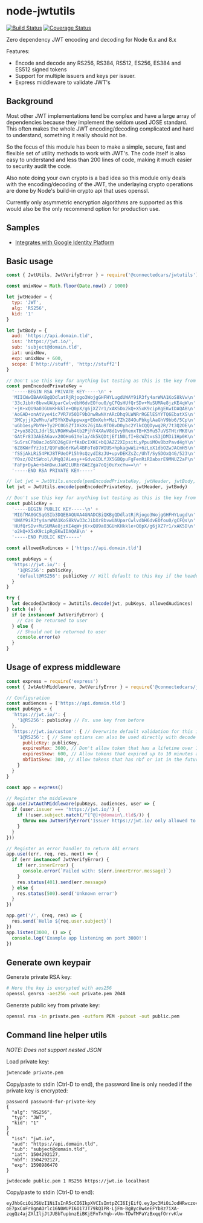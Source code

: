 # node-jwtutils

[![Build Status](https://travis-ci.org/connectedcars/node-jwtutils.svg?branch=master)](https://travis-ci.org/connectedcars/node-jwtutils)
[![Coverage Status](https://coveralls.io/repos/github/connectedcars/node-jwtutils/badge.svg?branch=master)](https://coveralls.io/github/connectedcars/node-jwtutils?branch=master)

Zero dependency JWT encoding and decoding for Node 6.x and 8.x

Features:

* Encode and decode any RS256, RS384, RS512, ES256, ES384 and ES512 signed tokens
* Support for multiple issuers and keys per issuer.
* Express middleware to validate JWT's

## Background

Most other JWT implementations tend be complex and have a large array of
dependencies because they implement the seldom used JOSE standard.
This often makes the whole JWT encoding/decoding complicated and hard to
understand, something it really should not be.

So the focus of this module has been to make a simple, secure, fast and
flexible set of utility methods to work with JWT's. The code itself is also
easy to understand and less than 200 lines of code, making it much easier to
security audit the code.

Also note doing your own crypto is a bad idea so this module only deals with
the encoding/decoding of the JWT, the underlaying crypto operations are done
by Node's build-in crypto api that uses openssl.

Currently only asymmetric encryption algorithms are supported as this would
also be the only recommend option for production use.

## Samples

* [Integrates with Google Identity Platform](sample/googleoauth2v2/README.md)

## Basic usage

``` javascript
const { JwtUtils, JwtVerifyError } = require('@connectedcars/jwtutils')

const unixNow = Math.floor(Date.now() / 1000)

let jwtHeader = {
  typ: 'JWT',
  alg: 'RS256',
  kid: '1'
}

let jwtBody = {
  aud: 'https://api.domain.tld',
  iss: 'https://jwt.io/',
  sub: 'subject@domain.tld',
  iat: unixNow,
  exp: unixNow + 600,
  scope: ['http://stuff', 'http://stuff2']
}

// Don't use this key for anything but testing as this is the key from jwt.io
const pemEncodedPrivateKey =
  '-----BEGIN RSA PRIVATE KEY-----\n' +
  'MIICWwIBAAKBgQDdlatRjRjogo3WojgGHFHYLugdUWAY9iR3fy4arWNA1KoS8kVw\n' +
  '33cJibXr8bvwUAUparCwlvdbH6dvEOfou0/gCFQsHUfQrSDv+MuSUMAe8jzKE4qW\n' +
  '+jK+xQU9a03GUnKHkkle+Q0pX/g6jXZ7r1/xAK5Do2kQ+X5xK9cipRgEKwIDAQAB\n' +
  'AoGAD+onAtVye4ic7VR7V50DF9bOnwRwNXrARcDhq9LWNRrRGElESYYTQ6EbatXS\n' +
  '3MCyjjX2eMhu/aF5YhXBwkppwxg+EOmXeh+MzL7Zh284OuPbkglAaGhV9bb6/5Cp\n' +
  'uGb1esyPbYW+Ty2PC0GSZfIXkXs76jXAu9TOBvD0ybc2YlkCQQDywg2R/7t3Q2OE\n' +
  '2+yo382CLJdrlSLVROWKwb4tb2PjhY4XAwV8d1vy0RenxTB+K5Mu57uVSTHtrMK0\n' +
  'GAtFr833AkEA6avx20OHo61Yela/4k5kQDtjEf1N0LfI+BcWZtxsS3jDM3i1Hp0K\n' +
  'Su5rsCPb8acJo5RO26gGVrfAsDcIXKC+bQJAZZ2XIpsitLyPpuiMOvBbzPavd4gY\n' +
  '6Z8KWrfYzJoI/Q9FuBo6rKwl4BFoToD7WIUS+hpkagwWiz+6zLoX1dbOZwJACmH5\n' +
  'fSSjAkLRi54PKJ8TFUeOP15h9sQzydI8zJU+upvDEKZsZc/UhT/SySDOxQ4G/523\n' +
  'Y0sz/OZtSWcol/UMgQJALesy++GdvoIDLfJX5GBQpuFgFenRiRDabxrE9MNUZ2aP\n' +
  'FaFp+DyAe+b4nDwuJaW2LURbr8AEZga7oQj0uYxcYw==\n' +
  '-----END RSA PRIVATE KEY-----'

// let jwt = JwtUtils.encode(pemEncodedPrivateKey, jwtHeader, jwtBody, privateKeyPassword)
let jwt = JwtUtils.encode(pemEncodedPrivateKey, jwtHeader, jwtBody)

// Don't use this key for anything but testing as this is the key from jwt.io
const publicKey =
  '-----BEGIN PUBLIC KEY-----\n' +
  'MIGfMA0GCSqGSIb3DQEBAQUAA4GNADCBiQKBgQDdlatRjRjogo3WojgGHFHYLugd\n' +
  'UWAY9iR3fy4arWNA1KoS8kVw33cJibXr8bvwUAUparCwlvdbH6dvEOfou0/gCFQs\n' +
  'HUfQrSDv+MuSUMAe8jzKE4qW+jK+xQU9a03GUnKHkkle+Q0pX/g6jXZ7r1/xAK5D\n' +
  'o2kQ+X5xK9cipRgEKwIDAQAB\n' +
  '-----END PUBLIC KEY-----'

const allowedAudinces = ['https://api.domain.tld']

const pubKeys = {
  'https://jwt.io/': {
    '1@RS256': publicKey,
    'default@RS256': publicKey // Will default to this key if the header does not have a kid
  }
}

try {
  let decodedJwtBody = JwtUtils.decode(jwt, pubKeys, allowedAudinces)
} catch (e) {
  if (e instanceof JwtVerifyError) {
    // Can be returned to user
  } else {
    // Should not be returned to user
    console.error(e)
  }
}
```

## Usage of express middleware

``` javascript
const express = require('express')
const { JwtAuthMiddleware, JwtVerifyError } = require('@connectedcars/jwtutils')

// Configuration
const audiences = ['https://api.domain.tld']
const pubKeys = {
  'https://jwt.io/': {
    '1@RS256': publicKey // Fx. use key from before
  },
  'https://jwt.io/custom': { // Overwrite default validation for this issuer
    '1@RS256': { // Same options can also be used directly with decode
      publicKey: publicKey,
      expiresMax: 3600, // Don't allow token that has a lifetime over 1 hour
      expiresSkew: 600, // Allow tokens that expired up to 10 minutes ago
      nbfIatSkew: 300, // Allow tokens that has nbf or iat in the future by up to 5 minutes
    }
  }
}

const app = express()

// Register the middleware
app.use(JwtAuthMiddleware(pubKeys, audiences, user => {
  if (user.issuer === 'https://jwt.io/') {
    if (!user.subject.match(/^[^@]+@domain\.tld$/)) {
      throw new JwtVerifyError('Issuer https://jwt.io/ only allowed to have subject ending in @domain.tld')
    }
  }
}))

// Register an error handler to return 401 errors
app.use((err, req, res, next) => {
  if (err instanceof JwtVerifyError) {
    if (err.innerError) {
      console.error(`Failed with: ${err.innerError.message}`)
    }
    res.status(401).send(err.message)
  } else {
    res.status(500).send('Unknown error')
  }
})

app.get('/', (req, res) => {
  res.send(`Hello ${req.user.subject}`)
})
app.listen(3000, () => {
  console.log('Example app listening on port 3000!')
})
```

## Generate own keypair

Generate private RSA key:

``` bash
# Here the key is encrypted with aes256
openssl genrsa -aes256 -out private.pem 2048
```

Generate public key from private key:

``` bash
openssl rsa -in private.pem -outform PEM -pubout -out public.pem
```

## Command line helper utils

*NOTE: Does not support nested JSON*

Load private key:

``` bash
jwtencode private.pem
```

Copy/paste to stdin (Ctrl-D to end), the password line is only needed if the private key is encrypted:

```
password password-for-private-key
{
  "alg": "RS256",
  "typ": "JWT",
  "kid": "1"
}
{
  "iss": "jwt.io",
  "aud": "https://api.domain.tld",
  "sub": "subject@domain.tld",
  "iat": 1504292127,
  "nbf": 1504292127,
  "exp": 1598986470
}
````

``` bash
jwtdecode public.pem 1 RS256 https://jwt.io localhost
```

Copy/paste to stdin (Ctrl-D to end):

```
eyJhbGciOiJSUzI1NiIsInR5cCI6IkpXVCIsImtpZCI6IjEifQ.eyJpc3MiOiJodHRwczovL2p3dC5pbyIsImF1ZCI6ImxvY2FsaG9zdCIsInN1YiI6InN1YmplY3RAZG9tYWluLnRsZCIsImlhdCI6MTUwNDI5MjEyNywibmJmIjoxNTA0MjkyMTI3LCJleHAiOjE1OTg5ODY0NzB9.0L5AWwUF3EleBqnQ6V0Lqa36jCccP4A7cAFHHIY1b-oE7pxCoFr8gnAOrlc16N0WUPI6O17JT79kQIPR-LjFm-BgBycBw4eEFYb8z7iXA-zqgQz4ajZXlIljJtJUBbTupbnzEiBKjEFnTxYqb-vUm-TDwTMPaYzBxqqfOrrvKlw
````

